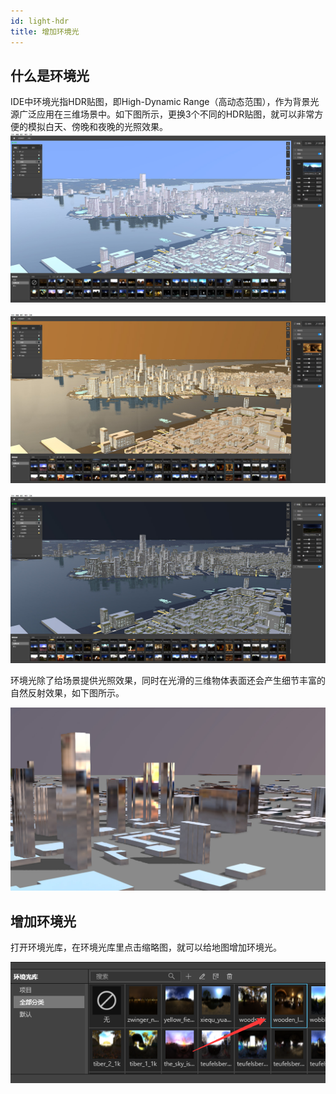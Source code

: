 ```yaml
---
id: light-hdr
title: 增加环境光
---
```

## 什么是环境光
IDE中环境光指HDR贴图，即High-Dynamic Range（高动态范围），作为背景光源广泛应用在三维场景中。如下图所示，更换3个不同的HDR贴图，就可以非常方便的模拟白天、傍晚和夜晚的光照效果。
![环境光白天](./assets/hdr-6.jpg)

![环境光傍晚](./assets/hdr-5.jpg)

![环境光晚上](./assets/hdr-7.jpg)

环境光除了给场景提供光照效果，同时在光滑的三维物体表面还会产生细节丰富的自然反射效果，如下图所示。

![打开环境光库](./assets/hdr-3.jpg)

## 增加环境光

打开环境光库，在环境光库里点击缩略图，就可以给地图增加环境光。

![环境光库](./assets/hdr-2.png)